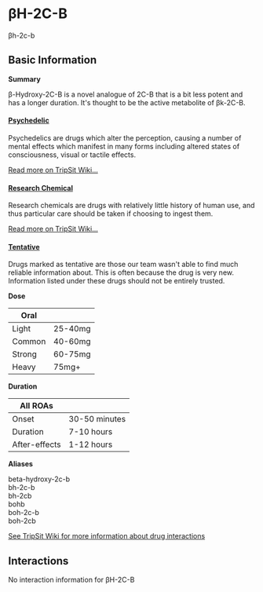 # βH-2C-B

βh-2c-b

## Basic Information

**Summary**

β-Hydroxy-2C-B is a novel analogue of 2C-B that is a bit less potent and has a longer duration. It's thought to be the active metabolite of βk-2C-B.

#### [Psychedelic](/category/psychedelic)

Psychedelics are drugs which alter the perception, causing a number of mental effects which manifest in many forms including altered states of consciousness, visual or tactile effects.

[Read more on TripSit Wiki...](#{category.wiki})

#### [Research Chemical](/category/research-chemical)

Research chemicals are drugs with relatively little history of human use, and thus particular care should be taken if choosing to ingest them.

[Read more on TripSit Wiki...](#{category.wiki})

#### [Tentative](/category/tentative)

Drugs marked as tentative are those our team wasn't able to find much reliable information about. This is often because the drug is very new. Information listed under these drugs should not be entirely trusted.

**Dose**

| Oral   |         |
| ------ | ------- |
| Light  | 25-40mg |
| Common | 40-60mg |
| Strong | 60-75mg |
| Heavy  | 75mg+   |

**Duration**

| All ROAs      |               |
| ------------- | ------------- |
| Onset         | 30-50 minutes |
| Duration      | 7-10 hours    |
| After-effects | 1-12 hours    |

**Aliases**

beta-hydroxy-2c-b  
bh-2c-b  
bh-2cb  
bohb  
boh-2c-b  
boh-2cb  

[See TripSit Wiki for more information about drug interactions](http://combo.tripsit.me/)

## Interactions

No interaction information for βH-2C-B